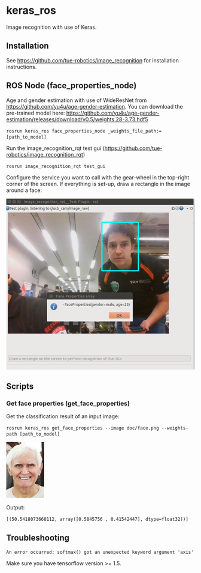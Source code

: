 # keras_ros

Image recognition with use of Keras.

## Installation

See https://github.com/tue-robotics/image_recognition for installation instructions. 

## ROS Node (face_properties_node)

Age and gender estimation with use of WideResNet from https://github.com/yu4u/age-gender-estimation. You can download the pre-trained model here: https://github.com/yu4u/age-gender-estimation/releases/download/v0.5/weights.28-3.73.hdf5

```
rosrun keras_ros face_properties_node _weights_file_path:=[path_to_model]
```

Run the image_recognition_rqt test gui (https://github.com/tue-robotics/image_recognition_rqt)

    rosrun image_recognition_rqt test_gui
    
Configure the service you want to call with the gear-wheel in the top-right corner of the screen. If everything is set-up, draw a rectangle in the image around a face:

![Wide ResNet](doc/wide_resnet_test.png)

## Scripts

### Get face properties (get_face_properties)

Get the classification result of an input image:

```
rosrun keras_ros get_face_properties --image doc/face.png --weights-path [path_to_model]
```

![Example](doc/face.png)

Output: 

    [(50.5418073660112, array([0.5845756 , 0.41542447], dtype=float32))]

## Troubleshooting

```
An error occurred: softmax() got an unexpected keyword argument 'axis'
```

Make sure you have tensorflow version >= 1.5.
